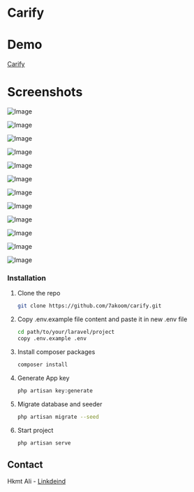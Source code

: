 # Carify


# Demo
[Carify]()


# Screenshots

![Image](https://github.com/user-attachments/assets/c7a5a627-cad5-4200-a860-6de5134f5f76)

![Image](https://github.com/user-attachments/assets/938ca558-1b16-42c4-9efd-4d15459991cc)

![Image](https://github.com/user-attachments/assets/c835b8bf-d0cf-4e1e-baa8-bdb2c62b3afc)

![Image](https://github.com/user-attachments/assets/d6864586-54b8-4a82-976b-eabf92f5e46c)

![Image](https://github.com/user-attachments/assets/5d862be1-0a19-4fca-8620-a95036e77314)

![Image](https://github.com/user-attachments/assets/09a6d058-ef8e-43ed-b5c8-fe927988c67a)

![Image](https://github.com/user-attachments/assets/225990a2-dda0-4abe-9546-60248193850d)

![Image](https://github.com/user-attachments/assets/dc27a73e-6ee8-4a16-9389-eec8e42d94b8)

![Image](https://github.com/user-attachments/assets/57d65193-357c-465e-8caa-7aa20b795beb)

![Image](https://github.com/user-attachments/assets/0bd0cc9f-a29e-4138-b6b6-612462e4dcca)

![Image](https://github.com/user-attachments/assets/e4cd163f-fa68-446b-9a1d-d24600b6b106)

![Image](https://github.com/user-attachments/assets/f142c582-3bce-4d4c-ae14-355e402d0e9f)


### Installation

1. Clone the repo
   ```sh
   git clone https://github.com/7akoom/carify.git
   ```
2. Copy .env.example file content and paste it in new .env file
   ```sh
   cd path/to/your/laravel/project
   copy .env.example .env
   ```
3. Install composer packages
   ```sh
   composer install
   ```
4. Generate App key
    ```sh
   php artisan key:generate
   ```

5. Migrate database and seeder
    ```sh
   php artisan migrate --seed
   ```

3. Start project
    ```sh
   php artisan serve
   ```
## Contact

Hkmt Ali - [Linkdeind](www.linkedin.com/in/hkmt-ali)
